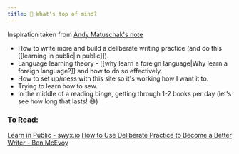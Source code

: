 ```yaml
---
title: 🤔 What's top of mind?
---
```


Inspiration taken from [Andy Matuschak's note](https://notes.andymatuschak.org/About_these_notes?stackedNotes=zUw5PuD8op9oq8kHvni6sug6eRTNtR9Wqma)

- How to write more and build a deliberate writing practice (and do this [[learning in public|in public]]).
- Language learning theory - [[why learn a foreign language|Why learn a foreign language?]] and how to do so effectively.
- How to set up/mess with this site so it's working how I want it to.
- Trying to learn how to sew.
- In the middle of a reading binge, getting through 1-2 books per day (let's see how long that lasts! 😅)

### To Read:
[Learn in Public - swyx.io](https://www.swyx.io/learn-in-public/)
[How to Use Deliberate Practice to Become a Better Writer - Ben McEvoy](https://benjaminmcevoy.com/use-deliberate-practice-become-better-writer/)
